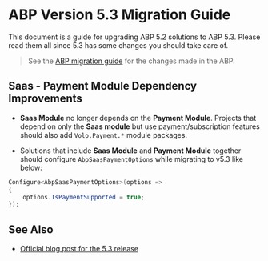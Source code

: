 # ABP Version 5.3 Migration Guide

This document is a guide for upgrading ABP 5.2 solutions to ABP 5.3. Please read them all since 5.3 has some changes you should take care of.

> See the [ABP migration guide](https://docs.abp.io/en/abp/5.3/Migration-Guides/Abp-5_3) for the changes made in the ABP.

## Saas - Payment Module Dependency Improvements

* **Saas Module** no longer depends on the **Payment Module**. Projects that depend on only the **Saas module** but use payment/subscription features should also add `Volo.Payment.*` module packages.

* Solutions that include **Saas Module** and **Payment Module** together should configure `AbpSaasPaymentOptions` while migrating to v5.3 like below:

```csharp
Configure<AbpSaasPaymentOptions>(options =>
{
    options.IsPaymentSupported = true;
});
```

## See Also

* [Official blog post for the 5.3 release](https://blog.abp.io/abp/ABP.IO-Platform-5.3-RC-Has-Been-Published)
